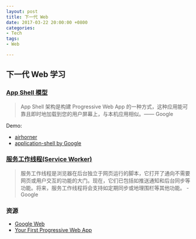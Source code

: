 ```yaml
---
layout: post
title: 下一代 Web
date: 2017-03-22 20:00:00 +0800
categories:
- Tech
tags:
- Web

---
```



## 下一代 Web 学习

### [App Shell 模型](https://developers.google.com/web/fundamentals/architecture/app-shell)

> App Shell 架构是构建 Progressive Web App 的一种方式，这种应用能可靠且即时地加载到您的用户屏幕上，与本机应用相似。—— Google

Demo:

- [airhorner](https://airhorner.com/)
- [application-shell by Google](https://github.com/GoogleChrome/application-shell)

### [服务工作线程(Service Worker)](https://developers.google.com/web/fundamentals/getting-started/primers/service-workers)

> 服务工作线程是浏览器在后台独立于网页运行的脚本，它打开了通向不需要网页或用户交互的功能的大门。现在，它们已包括如推送通知和后台同步等功能。将来，服务工作线程将会支持如定期同步或地理围栏等其他功能。 - Google

### 资源

- [Google Web](https://developers.google.com/web/fundamentals/)
- [Your First Progressive Web App](https://codelabs.developers.google.com/codelabs/your-first-pwapp/#0)